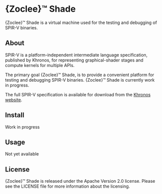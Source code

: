 # {Zoclee}™ Shade

{Zoclee}™ Shade is a virtual machine used for the testing and debugging of SPIR-V binaries. 

## About

SPIR-V is a platform-independent intermediate language specification, published by Khronos, for representing graphical-shader stages and compute kernels for multiple APIs.

The primary goal {Zoclee}™ Shade, is to provide a convenient platform for testing and debugging SPIR-V binaries. {Zoclee}™ Shade is currently work in progress.

The full SPIR-V specification is available for download from the [Khronos website](www.khronos.org/registry/spir-v/).

## Install

Work in progress

## Usage

Not yet available

## License

{Zoclee}™ Shade is released under the Apache Version 2.0 license. Please see the LICENSE file for more information about the licensing.
